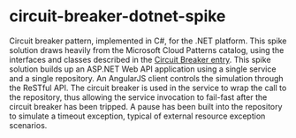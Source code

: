 circuit-breaker-dotnet-spike
============================

Circuit breaker pattern, implemented in C#, for the .NET platform.  This spike solution draws heavily from the Microsoft Cloud Patterns catalog, using the interfaces and classes described in the [Circuit Breaker entry](http://msdn.microsoft.com/en-us/library/dn589784.aspx).  This spike solution builds up an ASP.NET Web API application using a single service and a single repository.  An AngularJS client controls the simulation through the ReSTful API.  The circuit breaker is used in the service to wrap the call to the repository, thus allowing the service invocation to fail-fast after the circuit breaker has been tripped.  A pause has been built into the repository to simulate a timeout exception, typical of external resource exception scenarios. 
